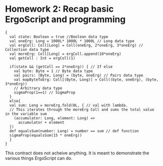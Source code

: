 
# Homework 2: Recap basic ErgoScript and programming

```
{
  val state: Boolean = true //Boolean data type
  val oneErg: Long = 1000L* 1000L * 1000L // Long data type
  val ergColl: Coll[Long] = Coll(oneErg, 2*oneErg, 3*oneErg) // Collection data type
  val moreErg: Coll[Long] = ergColl.append(10*oneErg)
  val getColl : Int = ergColl(1)

  if(state && (getColl == 2*oneErg)) { // If else
    val byte: Byte = 1 // Byte data type
    val pairs: (Byte, Long) = (byte, oneErg) // Pairs data type
    val mapByteToErg: Coll[(Byte, Long)] = Coll((byte, oneErg), (byte, 3*oneErg))
    // Arbitrary data type
    sigmaProp(1==1) // SigmaProp
  }
  else{
  val sum: Long = moreErg.fold(0L, { // val with lambda.
  // This iterates through the moreErg Coll and sums the total value in the variable sum
    (accumulator: Long, element: Long) =>
      accumulator + element
  })
  def equalsSum(number: Long) = number == sum // def function
  sigmaProp(equalsSum(15 * oneErg))
  }
}
```
This contract does not acheive anything. It is meant to demonstrate the various things ErgoScript can do. 

